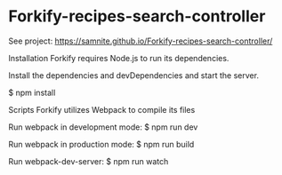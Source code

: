 # Forkify-recipes-search-controller
See project: https://samnite.github.io/Forkify-recipes-search-controller/

Installation
Forkify requires Node.js to run its dependencies.

Install the dependencies and devDependencies and start the server.

$ npm install

Scripts
Forkify utilizes Webpack to compile its files

Run webpack in development mode:
$ npm run dev

Run webpack in production mode:
$ npm run build

Run webpack-dev-server:
$ npm run watch
